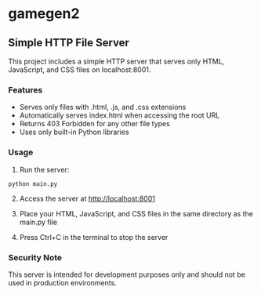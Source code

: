 # gamegen2

## Simple HTTP File Server

This project includes a simple HTTP server that serves only HTML, JavaScript, and CSS files on localhost:8001.

### Features
- Serves only files with .html, .js, and .css extensions
- Automatically serves index.html when accessing the root URL
- Returns 403 Forbidden for any other file types
- Uses only built-in Python libraries

### Usage

1. Run the server:
```
python main.py
```

2. Access the server at [http://localhost:8001](http://localhost:8001)

3. Place your HTML, JavaScript, and CSS files in the same directory as the main.py file

4. Press Ctrl+C in the terminal to stop the server

### Security Note
This server is intended for development purposes only and should not be used in production environments.

